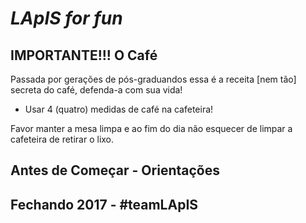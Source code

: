# _LApIS for fun_



## IMPORTANTE!!! O Café

Passada por gerações de pós-graduandos essa é a receita [nem tão] secreta do café, defenda-a com sua vida!

* Usar 4 (quatro) medidas de café na cafeteira!

Favor manter a mesa limpa e ao fim do dia não esquecer de limpar a cafeteira de retirar o lixo.


Antes de Começar - Orientações
---------------------------------------------------------------------------------------------------------------------------------------



## Fechando 2017 - #teamLApIS


